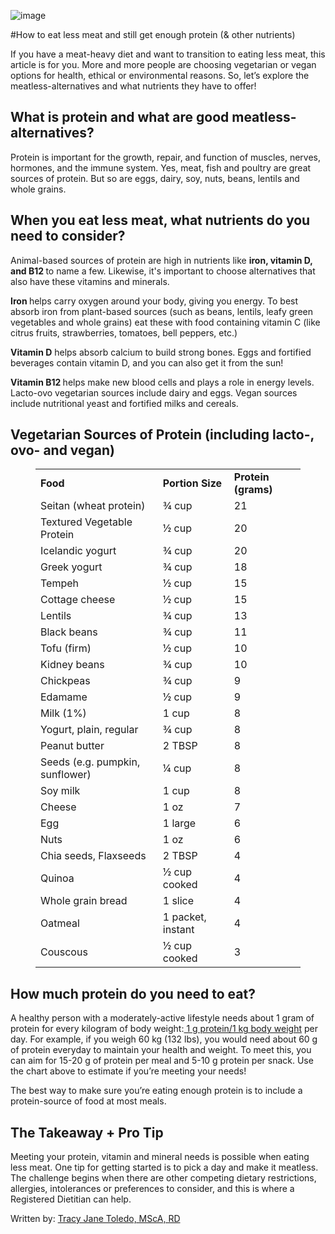 ![image](https://tracyjanenutrition.com/wp-content/uploads/2019/07/less-meat.png)

#How to eat less meat and still get enough protein (& other nutrients)

<!-- wp:paragraph -->
<p>If you have a meat-heavy diet and want to transition to eating less meat, this article is for you. More and more people are choosing vegetarian or vegan options for health, ethical or environmental reasons. So, let’s explore the meatless-alternatives and what nutrients they have to offer!</p>
<!-- /wp:paragraph -->

<!-- wp:heading -->
<h2>What is protein and what are good meatless-alternatives?</h2>
<!-- /wp:heading -->

<!-- wp:paragraph -->
<p>Protein is important for the growth, repair, and function of muscles, nerves, hormones, and the immune system. Yes, meat, fish and poultry are great sources of protein. But so are eggs, dairy, soy, nuts, beans, lentils and whole grains.</p>
<!-- /wp:paragraph -->

<!-- wp:heading -->
<h2>When you eat less meat, what nutrients do you need to consider?</h2>
<!-- /wp:heading -->

<!-- wp:paragraph -->
<p>Animal-based sources of protein are high in nutrients like <strong>iron, vitamin D, and B12 </strong>to name a few. Likewise, it's important to choose alternatives that also have these vitamins and minerals. </p>
<!-- /wp:paragraph -->

<!-- wp:paragraph -->
<p><strong>Iron </strong>helps carry oxygen around your body, giving you energy. To best absorb iron from plant-based sources (such as beans, lentils, leafy green vegetables and whole grains) eat these with food containing vitamin C (like citrus fruits, strawberries, tomatoes, bell peppers, etc.)</p>
<!-- /wp:paragraph -->

<!-- wp:paragraph -->
<p><strong>Vitamin D</strong> helps absorb calcium to build strong bones. Eggs and fortified beverages contain vitamin D, and you can also get it from the sun!</p>
<!-- /wp:paragraph -->

<!-- wp:paragraph -->
<p><strong>Vitamin B12 </strong>helps make new blood cells and plays a role in energy levels. Lacto-ovo vegetarian sources include dairy and eggs. Vegan sources include nutritional yeast and fortified milks and cereals.</p>
<!-- /wp:paragraph -->

<!-- wp:heading -->
<h2><strong>Vegetarian Sources of Protein (including lacto-, ovo- and vegan)</strong></h2>
<!-- /wp:heading -->

<!-- wp:table {"className":"is-style-stripes"} -->
<figure class="wp-block-table is-style-stripes"><table><tbody><tr><td><strong>Food</strong></td><td><strong>Portion Size</strong></td><td><strong>Protein (grams)</strong></td></tr><tr><td>Seitan (wheat protein)</td><td>¾ cup</td><td>21</td></tr><tr><td>Textured Vegetable Protein</td><td>½ cup</td><td>20</td></tr><tr><td>Icelandic yogurt</td><td>¾ cup</td><td>20</td></tr><tr><td>Greek yogurt</td><td>¾ cup</td><td>18</td></tr><tr><td>Tempeh</td><td>½ cup</td><td>15</td></tr><tr><td>Cottage cheese</td><td>½ cup</td><td>15</td></tr><tr><td>Lentils</td><td>¾ cup</td><td>13</td></tr><tr><td>Black beans</td><td>¾ cup</td><td>11</td></tr><tr><td>Tofu (firm)</td><td>½ cup</td><td>10</td></tr><tr><td>Kidney beans</td><td>¾ cup</td><td>10</td></tr><tr><td>Chickpeas</td><td>¾ cup</td><td>9</td></tr><tr><td>Edamame</td><td>½ cup</td><td>9</td></tr><tr><td>Milk (1%)</td><td>1 cup</td><td>8</td></tr><tr><td>Yogurt, plain, regular</td><td>¾ cup</td><td>8</td></tr><tr><td>Peanut butter</td><td>2 TBSP</td><td>8</td></tr><tr><td>Seeds (e.g. pumpkin, sunflower)</td><td>¼ cup</td><td>8</td></tr><tr><td>Soy milk</td><td>1 cup</td><td>8</td></tr><tr><td>Cheese</td><td>1 oz</td><td>7</td></tr><tr><td>Egg</td><td>1 large</td><td>6</td></tr><tr><td>Nuts</td><td>1 oz</td><td>6</td></tr><tr><td>Chia seeds, Flaxseeds</td><td>2 TBSP</td><td>4</td></tr><tr><td>Quinoa</td><td>½ cup cooked</td><td>4</td></tr><tr><td>Whole grain bread</td><td>1 slice</td><td>4</td></tr><tr><td>Oatmeal</td><td>1 packet, instant</td><td>4</td></tr><tr><td>Couscous</td><td>½ cup cooked</td><td>3</td></tr></tbody></table></figure>
<!-- /wp:table -->

<!-- wp:heading -->
<h2>How much protein do you need to eat?</h2>
<!-- /wp:heading -->

<!-- wp:paragraph -->
<p>A healthy person with a moderately-active lifestyle needs about 1 gram of protein for every kilogram of body weight:<a href="https://www.healthlinkbc.ca/healthy-eating/quick-nutrition-check-protein" target="_blank" rel="noreferrer noopener" aria-label=" (opens in a new tab)"> 1 g protein/1 kg body weight</a> per day. For example, if you weigh 60 kg (132 lbs), you would need about 60 g of protein everyday to maintain your health and weight. To meet this, you can aim for 15-20 g of protein per meal and 5-10 g protein per snack. Use the chart above to estimate if you’re meeting your needs!</p>
<!-- /wp:paragraph -->

<!-- wp:paragraph -->
<p>The best way to make sure you’re eating enough protein is to include a protein-source of food at most meals.</p>
<!-- /wp:paragraph -->

<!-- wp:heading -->
<h2>The Takeaway + Pro Tip</h2>
<!-- /wp:heading -->

<!-- wp:paragraph -->
<p>Meeting your protein, vitamin and mineral needs is possible when eating less meat. One tip for getting started is to pick a day and make it meatless. The challenge begins when there are other competing dietary restrictions, allergies, intolerances or preferences to consider, and this is where a Registered Dietitian can help.</p>
<!-- /wp:paragraph -->

<!-- wp:paragraph -->
<p></p>
<!-- /wp:paragraph -->

<!-- wp:paragraph -->
<p>Written by: <a href="http://tracyjanenutrition.com" target="_blank" rel="noreferrer noopener" aria-label=" (opens in a new tab)">Tracy Jane Toledo, MScA, RD</a></p>
<!-- /wp:paragraph -->

<!-- wp:paragraph -->
<p><br></p>
<!-- /wp:paragraph -->